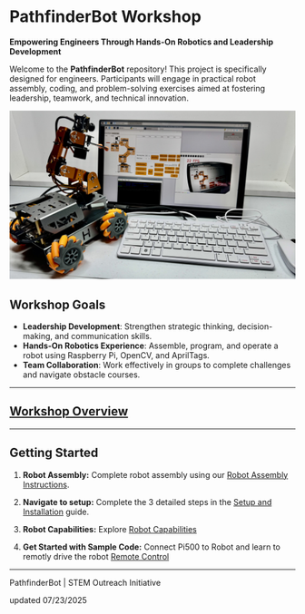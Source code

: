 # PathfinderBot Workshop

**Empowering Engineers Through Hands-On Robotics and Leadership Development**

Welcome to the **PathfinderBot** repository! This project is specifically designed for engineers. Participants will engage in practical robot assembly, coding, and problem-solving exercises aimed at fostering leadership, teamwork, and technical innovation.

<img src="/zzimages/2025Setup500Robot.jpg" width="600" > 

## Workshop Goals

* **Leadership Development**: Strengthen strategic thinking, decision-making, and communication skills.
* **Hands-On Robotics Experience**: Assemble, program, and operate a robot using Raspberry Pi, OpenCV, and AprilTags.
* **Team Collaboration**: Work effectively in groups to complete challenges and navigate obstacle courses.

---

## [Workshop Overview](WorkshopOverview.md)

---

## Getting Started

1. **Robot Assembly:**
   Complete robot assembly using our [Robot Assembly Instructions](Robot_Assembly_Guide.md).

1. **Navigate to setup:**
   Complete the 3 detailed steps in the [Setup and Installation](Setup_and_Installation/README.md) guide.

1. **Robot Capabilities:**
   Explore [Robot Capabilities](Robot_Capabilities/README.md)

1. **Get Started with Sample Code:**
   Connect Pi500 to Robot and learn to remotly drive the robot [Remote Control](Remote_Control/README.md)

---

PathfinderBot | STEM Outreach Initiative

updated 07/23/2025
